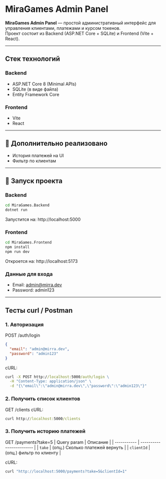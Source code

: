 # MiraGames Admin Panel

**MiraGames Admin Panel** — простой административный интерфейс для управления клиентами, платежами и курсом токенов.  
Проект состоит из Backend (ASP.NET Core + SQLite) и Frontend (Vite + React).

---

## Стек технологий

### Backend
- ASP.NET Core 8 (Minimal APIs)
- SQLite (в виде файла)
- Entity Framework Core

### Frontend
- Vite
- React

---

## 🎁 Дополнительно реализовано
- История платежей на UI
- Фильтр по клиентам

---

## 🚀 Запуск проекта

### Backend

```cmd
cd MiraGames.Backend
dotnet run
```
Запустится на: http://localhost:5000

### Frontend

```cmd
cd MiraGames.Frontend
npm install
npm run dev
```
Откроется на: http://localhost:5173

### Данные для входа
- Email:    admin@mirra.dev  
- Password: admin123

---
## Тесты curl / Postman
### 1. Авторизация
POST /auth/login
```json
{
  "email": "admin@mirra.dev",
  "password": "admin123"
}
```
cURL:
```cmd
curl -X POST http://localhost:5000/auth/login \
  -H "Content-Type: application/json" \
  -d "{\"email\":\"admin@mirra.dev\",\"password\":\"admin123\"}"
```
### 2. Получить список клиентов
GET /clients
cURL:
```cmd
curl http://localhost:5000/clients
```

### 3. Получить историю платежей
GET /payments?take=5
| Query param | Описание                 |
| ----------- | ------------------------ |
| `take`      | (опц.) Сколько платежей вернуть |
| `clientId`  | (опц.) фильтр по клиенту |

cURL:
```cmd
curl "http://localhost:5000/payments?take=5&clientId=1"
```
